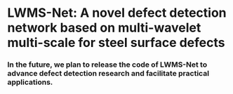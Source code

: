 # LWMS-Net: A novel defect detection network based on multi-wavelet multi-scale for steel surface defects


### In the future, we plan to release the code of LWMS-Net to advance defect detection research and facilitate practical applications.

